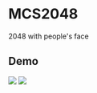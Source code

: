 # MCS2048

2048 with people's face

## Demo
![](https://i.imgur.com/SotkxZj.jpg=400x)
![](https://i.imgur.com/ToYxj2h.jpg=400x)
